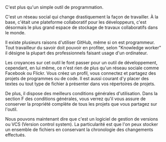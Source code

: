 C'est plus qu'un simple outil de programmation.

C'est un réseau social qui change drastiquement la façon de travailler. À la base, c'était une plateforme collaboratif pour les développeurs, c'est désormais  le plus grand espace de stockage de travaux collaboratifs dans le monde.

Il existe plusieurs raisons d'utiliser GitHub, même si on est programmeur. Tout travailleur du savoir doit pouvoir en profiter, selon "Knowledge worker" il désigne la plupart des professionnels faisant usage d'un ordinateur.

Les croyances sur cet outil le font passer pour un outil de développement, cependant, en lui même, ce n'est rien de plus qu'un réseau sociale comme Facebook ou Flickr. Vous créez un profil, vous connectez et partagez des projets de programmes ou de code. Il est aussi courant d'y placer des textes ou tout type de fichier à présenter dans vos répertoires de projets.

De plus, il dispose des meilleurs conditions générales d'utilisation. Dans la section F des conditions générales, vous verrez qu'il vous assure de conserver la propriété complète de tous les projets que vous partagez sur l'outil.

Nous pouvons maintenant dire que c'est un logiciel de gestion de versions ou VCS (Version control system). La particularité est que l'on peux stocker un ensemble de fichiers en conservant la chronologie des changements effectués.
